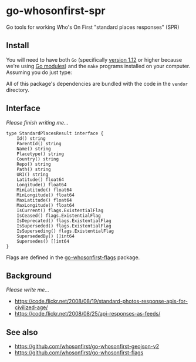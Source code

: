 # go-whosonfirst-spr

Go tools for working Who's On First "standard places responses" (SPR)

## Install

You will need to have both `Go` (specifically [version 1.12](https://golang.org/dl/) or higher because we're using [Go modules](https://github.com/golang/go/wiki/Modules)) and the `make` programs installed on your computer. Assuming you do just type:

All of this package's dependencies are bundled with the code in the `vendor` directory.

## Interface

_Please finish writing me..._

```
type StandardPlacesResult interface {
	Id() string
	ParentId() string
	Name() string
	Placetype() string
	Country() string
	Repo() string
	Path() string
	URI() string
	Latitude() float64
	Longitude() float64
	MinLatitude() float64
	MinLongitude() float64
	MaxLatitude() float64
	MaxLongitude() float64
	IsCurrent() flags.ExistentialFlag
	IsCeased() flags.ExistentialFlag
	IsDeprecated() flags.ExistentialFlag
	IsSuperseded() flags.ExistentialFlag
	IsSuperseding() flags.ExistentialFlag
	SupersededBy() []int64
	Supersedes() []int64
}
```

Flags are defined in the [go-whosonfirst-flags](https://github.com/whosonfirst/go-whosonfirst-flags) package.

## Background

_Please write me..._

* https://code.flickr.net/2008/08/19/standard-photos-response-apis-for-civilized-age/
* https://code.flickr.net/2008/08/25/api-responses-as-feeds/

## See also

* https://github.com/whosonfirst/go-whosonfirst-geojson-v2
* https://github.com/whosonfirst/go-whosonfirst-flags
